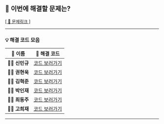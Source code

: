 ## 🎯 이번에 해결할 문제는?  
[[ 🔗 문제링크 ]](https://www.acmicpc.net/problem/2018)

---

### 💡 해결 코드 모음

| 👤 **이름**   | 🔗 **해결 코드**     |
|:-------------:|:-------------------:|
| 🧑‍💻 **신민규** | [코드 보러가기](#)  |
| 👨‍💻 **권현욱** | [코드 보러가기](#)  |
| 🧑‍💻 **김혁준** | [코드 보러가기](#)  |
| 👨‍💻 **박인재** | [코드 보러가기](#)  |
| 🧑‍💻 **최동주** | [코드 보러가기](#)  |
| 👨‍💻 **고희재** | [코드 보러가기](#)  |

---